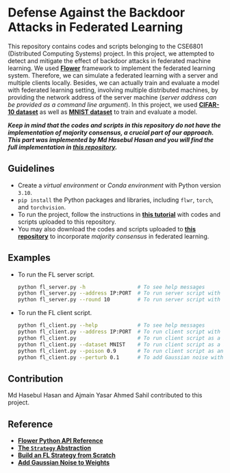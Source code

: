 # Defense Against the Backdoor Attacks in Federated Learning

This repository contains codes and scripts belonging to the CSE6801 (Distributed Computing Systems) project. In this project, we attempted to detect and mitigate the effect of backdoor attacks in federated machine learning. We used [**Flower**](https://github.com/adap/flower) framework to implement the federated learning system. Therefore, we can simulate a federated learning with a server and multiple clients locally. Besides, we can actually train and evaluate a model with federated learning setting, involving multiple distributed machines, by providing the network address of the server machine (_server address can be provided as a command line argument_). In this project, we used [**CIFAR-10 dataset**](https://www.cs.toronto.edu/~kriz/cifar.html) as well as [**MNIST dataset**](https://yann.lecun.com/exdb/mnist/) to train and evaluate a model.

**_Keep in mind that the codes and scripts in this repository do not have the implementation of majority consensus, a crucial part of our approach. This part was implemented by Md Hasebul Hasan and you will find the full implementation in [this repository](https://github.com/Hasebul/distributed_computing)._**

## Guidelines

- Create a _virtual environment_ or _Conda environment_ with Python version `3.10`.
- `pip install` the Python packages and libraries, including `flwr`, `torch`, and `torchvision`.
- To run the project, follow the instructions in [**this tutorial**](https://flower.dev/docs/framework/tutorial-quickstart-pytorch.html) with codes and scripts uploaded to this repository.
- You may also download the codes and scripts uploaded to [**this repository**](https://github.com/Hasebul/distributed_computing) to incorporate _majority consensus_ in federated learning.

## Examples

- To run the FL server script.
  ```sh
  python fl_server.py -h                 # To see help messages
  python fl_server.py --address IP:PORT  # To run server script with server's network address
  python fl_server.py --round 10         # To run server script with 10 FL rounds
  ```
- To run the FL client script.
  ```sh
  python fl_client.py --help             # To see help messages
  python fl_client.py --address IP:PORT  # To run client script with server's network address
  python fl_client.py                    # To run client script as a benign client and use CIFAR-10 dataset by default
  python fl_client.py --dataset MNIST    # To run client script as a benign client and use MNIST dataset
  python fl_client.py --poison 0.9       # To run client script as an attacker with poison rate 0.9
  python fl_client.py --perturb 0.1      # To add Gaussian noise with 0.1 weight to parameters in each training round
  ```

## Contribution

Md Hasebul Hasan and Ajmain Yasar Ahmed Sahil contributed to this project.

## Reference

- [**Flower Python API Reference**](https://flower.dev/docs/framework/ref-api-flwr.html)
- [**The `Strategy` Abstraction**](https://flower.dev/docs/framework/how-to-implement-strategies.html)
- [**Build an FL Strategy from Scratch**](https://flower.dev/docs/framework/tutorial-series-build-a-strategy-from-scratch-pytorch.html)
- [**Add Gaussian Noise to Weights**](https://discuss.pytorch.org/t/is-there-any-way-to-add-noise-to-trained-weights/29829)
